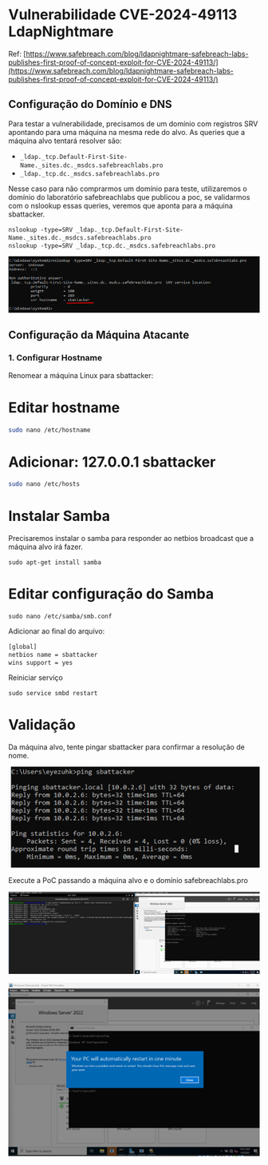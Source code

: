 # Vulnerabilidade CVE-2024-49113 LdapNightmare

Ref: [https://www.safebreach.com/blog/ldapnightmare-safebreach-labs-publishes-first-proof-of-concept-exploit-for-CVE-2024-49113/](https://www.safebreach.com/blog/ldapnightmare-safebreach-labs-publishes-first-proof-of-concept-exploit-for-CVE-2024-49113/)

## Configuração do Domínio e DNS
Para testar a vulnerabilidade, precisamos de um domínio com registros SRV apontando para uma máquina na mesma rede do alvo.
As queries que a máquina alvo tentará resolver são:

- `_ldap._tcp.Default-First-Site-Name._sites.dc._msdcs.safebreachlabs.pro`
- `_ldap._tcp.dc._msdcs.safebreachlabs.pro`

Nesse caso para não comprarmos um domínio para teste, utilizaremos o domínio do laboratório safebreachlabs que publicou a poc, se validarmos com o nslookup essas queries, veremos que aponta para a máquina sbattacker.
```
nslookup -type=SRV _ldap._tcp.Default-First-Site-Name._sites.dc._msdcs.safebreachlabs.pro
nslookup -type=SRV _ldap._tcp.dc._msdcs.safebreachlabs.pro
```
![LDAPNightmare/sbattacker.png](LDAPNightmare/sbattacker.png)


## Configuração da Máquina Atacante
### 1. Configurar Hostname
Renomear a máquina Linux para sbattacker:


# Editar hostname
```bash
sudo nano /etc/hostname
```
# Adicionar: 127.0.0.1 sbattacker
```bash
sudo nano /etc/hosts
```

# Instalar Samba
Precisaremos instalar o samba para responder ao netbios broadcast que a máquina alvo irá fazer.
```
sudo apt-get install samba
```
# Editar configuração do Samba
```
sudo nano /etc/samba/smb.conf
```
Adicionar ao final do arquivo:
```
[global]
netbios name = sbattacker
wins support = yes
```
Reiniciar serviço
```
sudo service smbd restart
```
# Validação

Da máquina alvo, tente pingar sbattacker para confirmar a resolução de nome.

![LDAPNightmare/netbios.png](LDAPNightmare/netbios.png)

Execute a PoC passando a máquina alvo e o domínio safebreachlabs.pro

![LDAPNightmare/exploit.png](LDAPNightmare/exploit.png)

![LDAPNightmare/exploit_restart.png](LDAPNightmare/exploit_restart.png)
